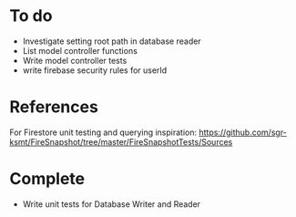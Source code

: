 
# To do

- Investigate setting root path in database reader
- List model controller functions
- Write model controller tests
- write firebase security rules for userId


# References

For Firestore unit testing and querying inspiration:
    https://github.com/sgr-ksmt/FireSnapshot/tree/master/FireSnapshotTests/Sources

# Complete

- Write unit tests for Database Writer and Reader
